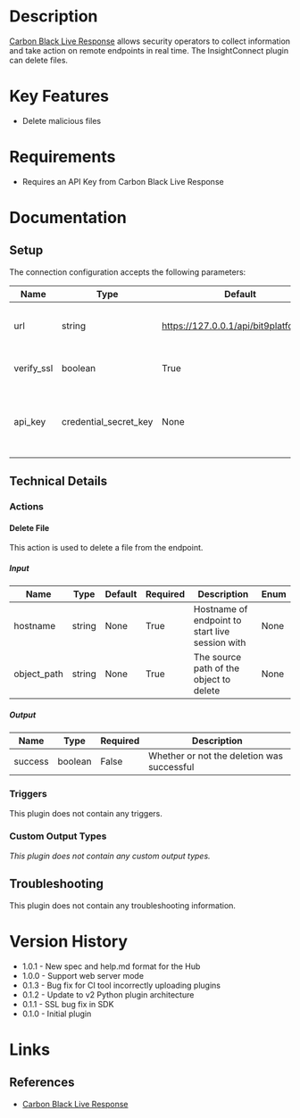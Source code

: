 # Description

[Carbon Black Live Response](https://developer.carbonblack.com/reference/cb-defense/1/live-response-api/) allows security operators to collect information and take action on remote endpoints in real time. The InsightConnect plugin can delete files.

# Key Features

* Delete malicious files

# Requirements

* Requires an API Key from Carbon Black Live Response

# Documentation

## Setup

The connection configuration accepts the following parameters:

|Name|Type|Default|Required|Description|Enum|
|----|----|-------|--------|-----------|----|
|url|string|https://127.0.0.1/api/bit9platform/v1|True|Carbon Black Server API URL|None|
|verify_ssl|boolean|True|True|SSL Certificate Verification|None|
|api_key|credential_secret_key|None|True|API token found in your Carbon Black profile|None|

## Technical Details

### Actions

#### Delete File

This action is used to delete a file from the endpoint.

##### Input

|Name|Type|Default|Required|Description|Enum|
|----|----|-------|--------|-----------|----|
|hostname|string|None|True|Hostname of endpoint to start live session with|None|
|object_path|string|None|True|The source path of the object to delete|None|

##### Output

|Name|Type|Required|Description|
|----|----|--------|-----------|
|success|boolean|False|Whether or not the deletion was successful|

### Triggers

This plugin does not contain any triggers.

### Custom Output Types

_This plugin does not contain any custom output types._

## Troubleshooting

This plugin does not contain any troubleshooting information.

# Version History

* 1.0.1 - New spec and help.md format for the Hub
* 1.0.0 - Support web server mode
* 0.1.3 - Bug fix for CI tool incorrectly uploading plugins
* 0.1.2 - Update to v2 Python plugin architecture
* 0.1.1 - SSL bug fix in SDK
* 0.1.0 - Initial plugin

# Links

## References

* [Carbon Black Live Response](https://developer.carbonblack.com/reference/cb-defense/1/live-response-api/)

